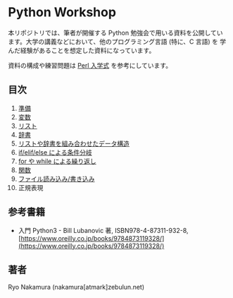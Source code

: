 # Python Workshop

本リポジトリでは、筆者が開催する Python 勉強会で用いる資料を公開してい
ます。大学の講義などにおいて、他のプログラミング言語 (特に、C 言語) を
学んだ経験があることを想定した資料になっています。

資料の構成や練習問題は [Perl 入学式](https://www.perl-entrance.org/)
を参考にしています。

## 目次

1. [準備](https://github.com/r-nakamura/python-workshop/blob/master/preliminary.md)
2. [変数](https://github.com/r-nakamura/python-workshop/blob/master/variable.md)
3. [リスト](https://github.com/r-nakamura/python-workshop/blob/master/list.md)
4. [辞書](https://github.com/r-nakamura/python-workshop/blob/master/dict.md)
5. [リストや辞書を組み合わせたデータ構造](https://github.com/r-nakamura/python-workshop/blob/master/list-dict.md)
6. [if/elif/else による条件分岐](https://github.com/r-nakamura/python-workshop/blob/master/if-elif-else.md)
7. [for や while による繰り返し](https://github.com/r-nakamura/python-workshop/blob/master/for-while.md)
8. [関数](https://github.com/r-nakamura/python-workshop/blob/master/function.md)
9. [ファイル読み込み/書き込み](https://github.com/r-nakamura/python-workshop/blob/master/file-read-write.md)
10. 正規表現

## 参考書籍

* 入門 Python3 - Bill Lubanovic 著, ISBN978-4-87311-932-8, [https://www.oreilly.co.jp/books/9784873119328/](https://www.oreilly.co.jp/books/9784873119328/)

## 著者

Ryo Nakamura (nakamura[atmark]zebulun.net)
